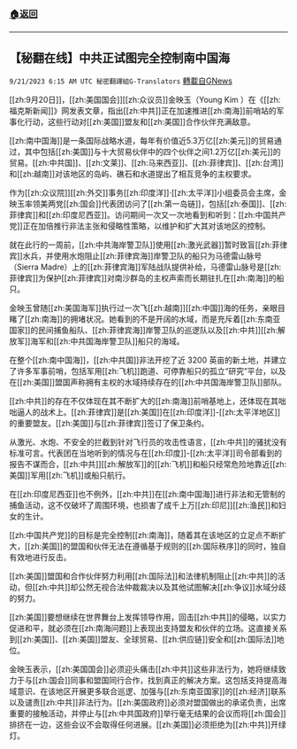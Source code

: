 ###  [:house:返回](README.md)
---


## 【秘翻在线】中共正试图完全控制南中国海
`9/21/2023 6:15 AM UTC 秘密翻譯組G-Translators` [轉載自GNews](https://gnews.org/articles/1719810)

[[zh:9月20日]]，[[zh:美国国会]][[zh:众议员]]金映玉（Young Kim ）在《[[zh:福克斯新闻]]》网发表文章，指出[[zh:中共]]正在加速推进[[zh:南海]]前哨站的军事化行动，这些行动对[[zh:美国]]盟友和[[zh:美国]]合作伙伴充满敌意。

[[zh:南中国海]]是一条国际战略水道，每年有价值近5.3万亿[[zh:美元]]的贸易通过，其中包括[[zh:美国]]与十大贸易伙伴中的四个伙伴之间1.2万亿[[zh:美元]]的贸易。[[zh:中共国]]、[[zh:文莱]]、[[zh:马来西亚]]、[[zh:菲律宾]]、[[zh:台湾]]和[[zh:越南]]对该地区的岛屿、礁石和水道提出了相互竞争的主权要求。

作为[[zh:众议院]][[zh:外交]]事务[[zh:印度洋]]·[[zh:太平洋]]小组委员会主席，金映玉率领美两党[[zh:国会]]代表团访问了[[zh:第一岛链]]，包括[[zh:泰国]]、[[zh:菲律宾]]和[[zh:印度尼西亚]]。访问期间一次又一次地看到和听到：[[zh:中国共产党]]正在加倍推行非法主张和侵略性策略，以维护和扩大其对该地区的控制。

就在此行的一周前，[[zh:中共海岸警卫队]]使用[[zh:激光武器]]暂时致盲[[zh:菲律宾]]水兵，并使用水炮阻止[[zh:菲律宾海]]岸警卫队的船只为马德雷山脉号（Sierra Madre）上的[[zh:菲律宾海]]军陆战队提供补给，马德雷山脉号是[[zh:菲律宾]]为保护[[zh:菲律宾]]对南沙群岛的主权声索而长期驻扎在[[zh:南海]]的船只。

金映玉曾随[[zh:美国海军]]执行过一次飞[[zh:越南]][[zh:中国]]海的任务，亲眼目睹了[[zh:南海]]的拥堵状况。她看到的不是开阔的水域，而是充斥着[[zh:东南亚国家]]的民间捕鱼船队、[[zh:菲律宾海]]岸警卫队的巡逻队以及[[zh:中共]][[zh:解放军]]海军和[[zh:中共国海岸警卫队]]船只的海域。

在整个[[zh:南中国海]]，[[zh:中共国]]非法开挖了近 3200 英亩的新土地，并建立了许多军事前哨，包括军用[[zh:飞机]]跑道、可停靠船只的孤立“研究”平台，以及在[[zh:美国]]盟国声称拥有主权的水域持续存在的[[zh:中共国海岸警卫队]]部队。

[[zh:中共]]的存在不仅体现在其不断扩大的[[zh:南海]]前哨基地上，还体现在其咄咄逼人的战术上。[[zh:菲律宾]]是[[zh:美国]]在[[zh:印度洋]]\-[[zh:太平洋地区]]的重要盟友。[[zh:美国]]与[[zh:菲律宾]]签订了保卫条约。

从激光、水炮、不安全的拦截到针对飞行员的攻击性语言，[[zh:中共]]的骚扰没有标准可言。代表团在当地听到的情况与在[[zh:印度]]\-[[zh:太平洋]]司令部看到的报告不谋而合，[[zh:中共]][[zh:解放军]]的[[zh:飞机]]和船只经常危险地靠近[[zh:美国]]军用[[zh:飞机]]或船只航行。

在[[zh:印度尼西亚]]也不例外，[[zh:中共]]在[[zh:南中国海]]进行非法和无管制的捕鱼活动，这不仅破坏了周围环境，也损害了成千上万[[zh:印尼]][[zh:渔民]]和妇女的生计。

[[zh:中国共产党]]的目标是完全控制[[zh:南海]]，随着其在该地区的立足点不断扩大，[[zh:美国]]的盟国和伙伴无法在遵循基于规则的[[zh:国际秩序]]的同时，独自有效地进行反击。 

[[zh:美国]]盟国和合作伙伴努力利用[[zh:国际法]]和法律机制阻止[[zh:中共]]的活动，但[[zh:中共]]却公然无视合法仲裁裁决以及其他试图解决[[zh:争议]]水域分歧的努力。

[[zh:美国]]要想继续在世界舞台上发挥领导作用，回击[[zh:中共]]的侵略，以实力促进和平，就必须在[[zh:南海问题]]上表现出支持盟友和伙伴的立场。这直接关系到[[zh:美国]]、[[zh:美国]]盟友、全球贸易、[[zh:供应链]]安全和[[zh:国际法]]地位。

金映玉表示，[[zh:美国国会]]必须迎头痛击[[zh:中共]]这些非法行为，她将继续致力于与[[zh:国会]]同事和盟国同行合作，找到真正的解决方案。这包括支持提高海域意识、在该地区开展更多联合巡逻、加强与[[zh:东南亚国家]]的[[zh:经济]]联系以及谴责[[zh:中共]]非法行为。[[zh:美国政府]]必须对盟国做出的承诺负责，出席重要的接触活动，并停止与[[zh:中共国政府]]举行毫无结果的会议而将[[zh:国会]]排挤在一边，这些会议不会取得任何进展。[[zh:美国]]必须拒绝为[[zh:中共]]开绿灯。
